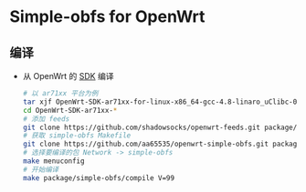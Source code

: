 Simple-obfs for OpenWrt
===

编译
---

 - 从 OpenWrt 的 [SDK][S] 编译

   ```bash
   # 以 ar71xx 平台为例
   tar xjf OpenWrt-SDK-ar71xx-for-linux-x86_64-gcc-4.8-linaro_uClibc-0.9.33.2.tar.bz2
   cd OpenWrt-SDK-ar71xx-*
   # 添加 feeds
   git clone https://github.com/shadowsocks/openwrt-feeds.git package/feeds
   # 获取 simple-obfs Makefile
   git clone https://github.com/aa65535/openwrt-simple-obfs.git package/simple-obfs
   # 选择要编译的包 Network -> simple-obfs
   make menuconfig
   # 开始编译
   make package/simple-obfs/compile V=99
   ```


  [S]: https://wiki.openwrt.org/doc/howto/obtain.firmware.sdk
